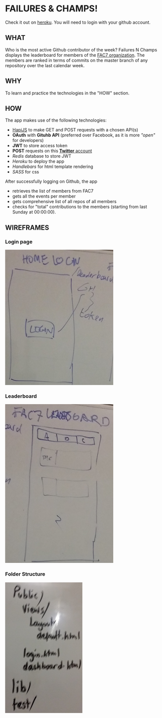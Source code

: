 # FAILURES & CHAMPS!
Check it out on [heroku](https://failuresandchamps.herokuapp.com/). You will need to login with your github account.
## WHAT
Who is the most active Github contributor of the week? Failures N Champs displays the leaderboard for members of the [FAC7 organization](https://github.com/FAC7/). The members are ranked in terms of commits on the master branch of any repository over the last calendar week.
## WHY
To learn and practice the technologies in the "HOW" section.

## HOW
The app makes use of the following technologies:
* [HapiJS](https://hapijs.com) to make GET and POST requests with a chosen API(s)
* **OAuth** with **Gituhb API** (preferred over Facebook, as it is more *"open"* for developers)
* **JWT** to store access token
* **POST** requests on this [**Twitter** account](https://twitter.com/FailuresNChamps)
* *Redis* database to store JWT
* *Heroku* to deploy the app
* *Handlebars* for html template rendering
* *SASS* for css

After successfully logging on Github, the app
* retrieves the list of members from FAC7
* gets all the events per member
* gets comprehensive list of all repos of all members
* checks for "total" contributions to the members (starting from last Sunday at 00:00:00).

## WIREFRAMES
### Login page
![login](public/img/readme/login.jpg)
### Leaderboard
![leaderboard](public/img/readme/leaderboard.jpg)

### Folder Structure
![folder_structure](public/img/readme/folder_structure.jpg)
